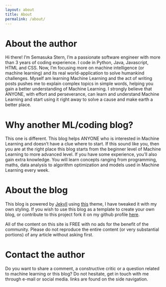 ```yaml
---
layout: about
title: About
permalink: /about/
---
```

# About the author

Hi there! I’m Semasuka Stern, I’m a passionate software engineer with more than 3 years of coding experience. I code in Python, Java, Javascript, HTML and CSS. Now, I’m focusing more on machine intelligence (or machine learning) and its real world-application to solve humankind challenges. Myself am learning Machine Learning and the act of writing posts pushes me to explain complex topics in simple words, helping you gain a better understanding of Machine Learning. I strongly believe that ANYONE, with effort and perseverance, can learn and understand Machine Learning and start using it right away to solve a cause and make earth a better place.

# Why another ML/coding blog?

This one is different. This blog helps ANYONE who is interested in Machine Learning and doesn’t have a clue where to start. If this sound like you, then you are at the right place this blog starts from the beginner level of Machine Learning to more advanced level. If you have some experience, you’ll also gain extra knowledge. You will learn concepts ranging from programming, maths, data analysis to algorithm optimization and models used in Machine Learning every week.

# About the blog

This blog is powered by [Jekyll](https://jekyllrb.com "Jekyll") using [this](https://github.com/mmistakes/jekyll-theme-basically-basic) theme, I have tweaked it with my own styling. If you wish to use this blog as a template to create your own blog, or contribute to this project fork it on my github profile [here](https://github.com/semasuka/blog).

All of the content on this site is FREE with no ads for the benefit of the community. Please do not reproduce the entire content (or very substantial portions) of any article without asking first.

# Contact the author

Do you want to share a comment, a constructive critic or a question related to machine learning or this blog? Do not hesitate, get in touch with me through e-mail or social media. links are found on the side navigation.